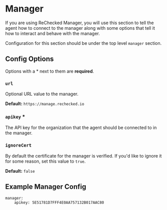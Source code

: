 # Manager

If you are using ReChecked Manager, you will use this section to tell the agent how to connect to the manager along with some options that tell it how to interact and behave with the manager.

Configuration for this section should be under the top level `manager` section.

## Config Options

Options with a * next to them are **required**.

### `url`

Optional URL value to the manager.

**Default:** `https://manage.rechecked.io`

### `apikey` *

The API key for the organization that the agent should be connected to in the manager.

### `ignoreCert`

By default the certificate for the manager is verified. If you'd like to ignore it for some reason, set this value to `true`.

**Default:** `false`

## Example Manager Config

```
manager:
	apikey: 5E51781D7FFF4E0AA757132B017AAC80
```
